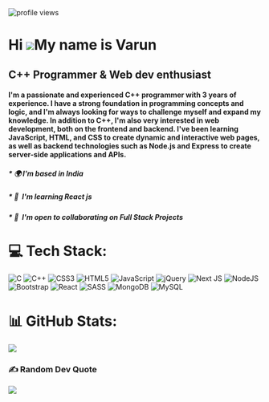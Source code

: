 <img alt = "profile views" src="https://komarev.com/ghpvc/?username=Varun2851&color=brightgreen">

Hi ![](https://user-images.githubusercontent.com/18350557/176309783-0785949b-9127-417c-8b55-ab5a4333674e.gif)My name is Varun
=============================================================================================================================

C++ Programmer & Web dev enthusiast
-----------------------------------

<h4>I'm a passionate and experienced C++ programmer with 3 years of experience. I have a strong foundation in programming concepts and logic, and I'm always looking for ways to challenge myself and expand my knowledge. In addition to C++, I'm also very interested in web development, both on the frontend and backend. I've been learning JavaScript, HTML, and CSS to create dynamic and interactive web pages, as well as backend technologies such as Node.js and Express to create server-side applications and APIs.</h4>

<h5>* 🌍  I'm based in India</h5>
<h5>* 🧠  I'm learning React js</h5>
<h5>* 🤝  I'm open to collaborating on Full Stack Projects</h5>



# 💻 Tech Stack:
![C](https://img.shields.io/badge/c-%2300599C.svg?style=for-the-badge&logo=c&logoColor=white) ![C++](https://img.shields.io/badge/c++-%2300599C.svg?style=for-the-badge&logo=c%2B%2B&logoColor=white) ![CSS3](https://img.shields.io/badge/css3-%231572B6.svg?style=for-the-badge&logo=css3&logoColor=white) ![HTML5](https://img.shields.io/badge/html5-%23E34F26.svg?style=for-the-badge&logo=html5&logoColor=white) ![JavaScript](https://img.shields.io/badge/javascript-%23323330.svg?style=for-the-badge&logo=javascript&logoColor=%23F7DF1E) ![jQuery](https://img.shields.io/badge/jquery-%230769AD.svg?style=for-the-badge&logo=jquery&logoColor=white) ![Next JS](https://img.shields.io/badge/Next-black?style=for-the-badge&logo=next.js&logoColor=white) ![NodeJS](https://img.shields.io/badge/node.js-6DA55F?style=for-the-badge&logo=node.js&logoColor=white) ![Bootstrap](https://img.shields.io/badge/bootstrap-%23563D7C.svg?style=for-the-badge&logo=bootstrap&logoColor=white) ![React](https://img.shields.io/badge/react-%2320232a.svg?style=for-the-badge&logo=react&logoColor=%2361DAFB) ![SASS](https://img.shields.io/badge/SASS-hotpink.svg?style=for-the-badge&logo=SASS&logoColor=white) ![MongoDB](https://img.shields.io/badge/MongoDB-%234ea94b.svg?style=for-the-badge&logo=mongodb&logoColor=white) ![MySQL](https://img.shields.io/badge/mysql-%2300f.svg?style=for-the-badge&logo=mysql&logoColor=white)


# 📊 GitHub Stats:
![](https://github-readme-streak-stats.herokuapp.com/?user=Varun2851&theme=dark&hide_border=false)<br/>



### ✍️ Random Dev Quote
![](https://quotes-github-readme.vercel.app/api?type=horizontal&theme=radical)
